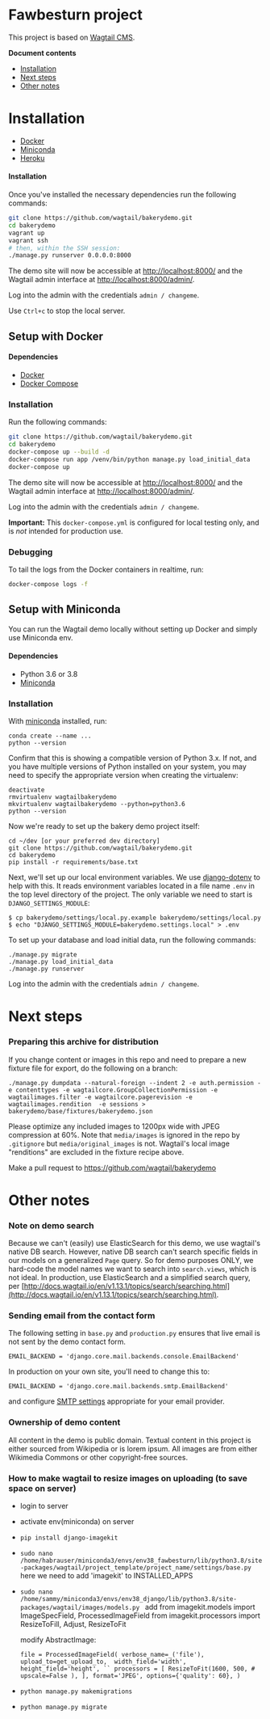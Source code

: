 Fawbesturn project
=======================

This project is based on [Wagtail CMS](https://github.com/wagtail/wagtail).

**Document contents**

- [Installation](#installation)
- [Next steps](#next-steps)
- [Other notes](#other-notes)

# Installation


- [Docker](#setup-with-docker)
- [Miniconda](#setup-with-virtualenv)
- [Heroku](#deploy-to-heroku)


#### Installation
Once you've installed the necessary dependencies run the following commands:

```bash
git clone https://github.com/wagtail/bakerydemo.git
cd bakerydemo
vagrant up
vagrant ssh
# then, within the SSH session:
./manage.py runserver 0.0.0.0:8000
```

The demo site will now be accessible at [http://localhost:8000/](http://localhost:8000/) and the Wagtail admin
interface at [http://localhost:8000/admin/](http://localhost:8000/admin/).

Log into the admin with the credentials ``admin / changeme``.

Use `Ctrl+c` to stop the local server.

Setup with Docker
-----------------

#### Dependencies
* [Docker](https://docs.docker.com/engine/installation/)
* [Docker Compose](https://docs.docker.com/compose/install/)

### Installation
Run the following commands:

```bash
git clone https://github.com/wagtail/bakerydemo.git
cd bakerydemo
docker-compose up --build -d
docker-compose run app /venv/bin/python manage.py load_initial_data
docker-compose up
```

The demo site will now be accessible at [http://localhost:8000/](http://localhost:8000/) and the Wagtail admin
interface at [http://localhost:8000/admin/](http://localhost:8000/admin/).

Log into the admin with the credentials ``admin / changeme``.

**Important:** This `docker-compose.yml` is configured for local testing only, and is _not_ intended for production use.

### Debugging
To tail the logs from the Docker containers in realtime, run:

```bash
docker-compose logs -f
```

Setup with Miniconda
---------------------
You can run the Wagtail demo locally without setting up Docker and simply use Miniconda env.

#### Dependencies
* Python 3.6 or 3.8
* [Miniconda](https://virtualenv.pypa.io/en/stable/installation/)

### Installation

With [miniconda](https://virtualenvwrapper.readthedocs.io/en/latest/)
installed, run:

    conda create --name ...
    python --version

Confirm that this is showing a compatible version of Python 3.x. If not, and you have multiple versions of Python installed on your system, you may need to specify the appropriate version when creating the virtualenv:

    deactivate
    rmvirtualenv wagtailbakerydemo
    mkvirtualenv wagtailbakerydemo --python=python3.6
    python --version

Now we're ready to set up the bakery demo project itself:

    cd ~/dev [or your preferred dev directory]
    git clone https://github.com/wagtail/bakerydemo.git
    cd bakerydemo
    pip install -r requirements/base.txt

Next, we'll set up our local environment variables. We use [django-dotenv](https://github.com/jpadilla/django-dotenv)
to help with this. It reads environment variables located in a file name `.env` in the top level directory of the project. The only variable we need to start is `DJANGO_SETTINGS_MODULE`:

    $ cp bakerydemo/settings/local.py.example bakerydemo/settings/local.py
    $ echo "DJANGO_SETTINGS_MODULE=bakerydemo.settings.local" > .env

To set up your database and load initial data, run the following commands:

    ./manage.py migrate
    ./manage.py load_initial_data
    ./manage.py runserver

Log into the admin with the credentials ``admin / changeme``.

# Next steps


### Preparing this archive for distribution

If you change content or images in this repo and need to prepare a new fixture file for export, do the following on a branch:

`./manage.py dumpdata --natural-foreign --indent 2 -e auth.permission -e contenttypes -e wagtailcore.GroupCollectionPermission -e wagtailimages.filter -e wagtailcore.pagerevision -e wagtailimages.rendition  -e sessions > bakerydemo/base/fixtures/bakerydemo.json`

Please optimize any included images to 1200px wide with JPEG compression at 60%. Note that `media/images` is ignored in the repo by `.gitignore` but `media/original_images` is not. Wagtail's local image "renditions" are excluded in the fixture recipe above.

Make a pull request to https://github.com/wagtail/bakerydemo

# Other notes

### Note on demo search

Because we can't (easily) use ElasticSearch for this demo, we use wagtail's native DB search.
However, native DB search can't search specific fields in our models on a generalized `Page` query.
So for demo purposes ONLY, we hard-code the model names we want to search into `search.views`, which is
not ideal. In production, use ElasticSearch and a simplified search query, per
[http://docs.wagtail.io/en/v1.13.1/topics/search/searching.html](http://docs.wagtail.io/en/v1.13.1/topics/search/searching.html).

### Sending email from the contact form

The following setting in `base.py` and `production.py` ensures that live email is not sent by the demo contact form.

`EMAIL_BACKEND = 'django.core.mail.backends.console.EmailBackend'`

In production on your own site, you'll need to change this to:

`EMAIL_BACKEND = 'django.core.mail.backends.smtp.EmailBackend'`

and configure [SMTP settings](https://docs.djangoproject.com/en/1.10/topics/email/#smtp-backend) appropriate for your email provider.

### Ownership of demo content

All content in the demo is public domain. Textual content in this project is either sourced from Wikipedia or is lorem ipsum. All images are from either Wikimedia Commons or other copyright-free sources.


### How to make wagtail to resize images on uploading (to save space on server)

- login to server
- activate env(miniconda) on server
- `pip install django-imagekit`
- `sudo nano /home/habrauser/miniconda3/envs/env38_fawbesturn/lib/python3.8/site-packages/wagtail/project_template/project_name/settings/base.py`
  here we need to add 'imagekit' to INSTALLED_APPS
  
- `sudo nano /home/sammy/miniconda3/envs/env38_django/lib/python3.8/site-packages/wagtail/images/models.py `
  add 
     from imagekit.models import ImageSpecField, ProcessedImageField
     from imagekit.processors import ResizeToFill, Adjust, ResizeToFit
     
  modify AbstractImage:
  
    `file = ProcessedImageField(
        verbose_name=_('file'), 
        upload_to=get_upload_to, 
        width_field='width', 
        height_field='height',
        ``
        processors = [
                     ResizeToFit(1600, 500,
                                 # upscale=False
                                 ),
                 ],
        format='JPEG',
        options={'quality': 60},
    )`
    
- `python manage.py makemigrations`
- `python manage.py migrate`
  